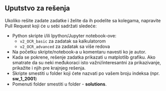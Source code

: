 ﻿## Uputstvo za rešenja

Ukoliko rešite zadate zadatke i želite da ih podelite sa kolegama, napravite Pull Request koji će u sebi sadržati sledeće:

* Python skripte i/ili Ipython/Jupyter notebook-ove:
    * ```v2_OCR_basic``` za zadatak sa kalkulatorom
	* ```v2_OCR_advanced``` za zadatak sa više redova
* Na početku skripte/notebook-a u komentaru navesti ko je autor.
* Kada se pokrene, rešenje zadatka prikazati u matplotlib grafiku. Ako smatrate da su neki međukoraci isto važni/interesantni za prikazivanje, prikažite i njih pre krajnjeg rešenja.
* Skripte smestiti u folder koji ćete nazvati po vašem broju indeksa (npr. **sw_1_2001**)
* Pomenuti folder smestiti u folder  - **solutions**.  

